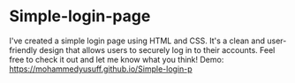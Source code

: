 # Simple-login-page
I've created a simple login page using HTML and CSS. It's a clean and user-friendly design that allows users to securely log in to their accounts. Feel free to check it out and let me know what you think! 
Demo: https://mohammedyusuff.github.io/Simple-login-p
